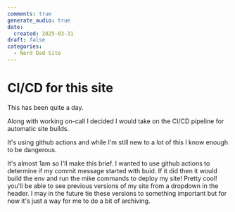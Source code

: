 ```yaml
---
comments: true
generate_audio: true
date:
  created: 2025-03-31
draft: false
categories:
  - Nerd Dad Site
---
```

# CI/CD for this site

This has been quite a day.
<!-- more -->
Along with working on-call I decided I would take on the CI/CD pipeline for automatic site builds.

It's using github actions and while I'm still new to a lot of this I know enough to be dangerous.

It's almost 1am so I'll make this brief. I wanted to use github actions to determine if my commit message started with buid. If it did then it would build the env and run the mike commands to deploy my site! Pretty cool! you'll be able to see previous versions of my site from a dropdown in the header. I may in the future tie these versions to something important but for now it's just a way for me to do a bit of archiving.